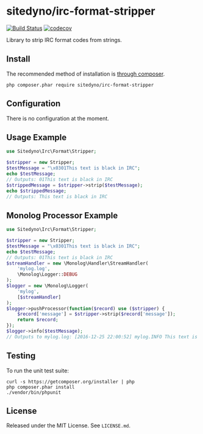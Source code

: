 # sitedyno/irc-format-stripper
[![Build Status](https://secure.travis-ci.org/sitedyno/irc-format-stripper.png?branch=master)](https://travis-ci.org/sitedyno/irc-format-stripper)
[![codecov](https://codecov.io/gh/sitedyno/irc-format-stripper/branch/master/graph/badge.svg)](https://codecov.io/gh/sitedyno/irc-format-stripper)

Library to strip IRC format codes from strings.

## Install

The recommended method of installation is [through composer](https://getcomposer.org).

`php composer.phar require sitedyno/irc-format-stripper`

## Configuration

There is no configuration at the moment.

## Usage Example

```php
use Sitedyno\Irc\Format\Stripper;

$stripper = new Stripper;
$testMessage = "\x0301This text is black in IRC";
echo $testMessage;
// Outputs: 01This text is black in IRC
$strippedMessage = $stripper->strip($testMessage);
echo $strippedMessage;
// Outputs: This text is black in IRC
```
## Monolog Processor Example

```php
use Sitedyno\Irc\Format\Stripper;

$stripper = new Stripper;
$testMessage = "\x0301This text is black in IRC";
echo $testMessage;
// Outputs: 01This text is black in IRC
$streamHandler = new \Monolog\Handler\StreamHandler(
    'mylog.log',
    \Monolog\Logger::DEBUG
);
$logger = new \Monolog\Logger(
    'mylog',
    [$streamHandler]
);
$logger->pushProcessor(function($record) use ($stripper) {
    $record['message'] = $stripper->strip($record['message']);
    return $record;
});
$logger->info($testMessage);
// Outputs to mylog.log: [2016-12-25 22:00:52] mylog.INFO This text is black in IRC
```
## Testing

To run the unit test suite:

```
curl -s https://getcomposer.org/installer | php
php composer.phar install
./vendor/bin/phpunit
```

## License

Released under the MIT License. See `LICENSE.md`.
